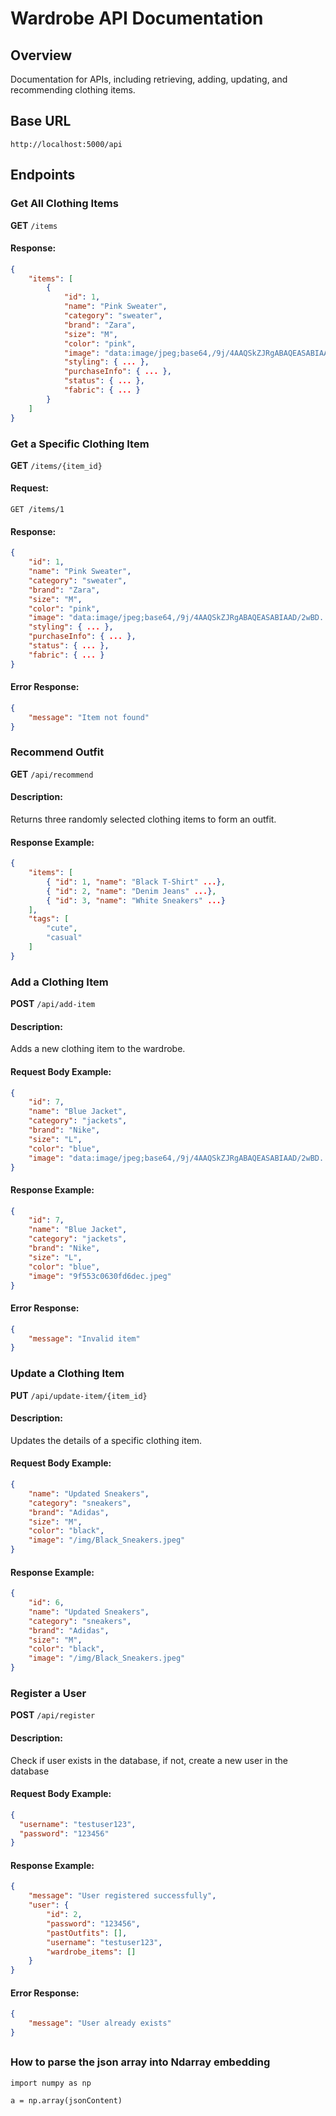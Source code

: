 # Wardrobe API Documentation

## Overview
Documentation for APIs, including retrieving, adding, updating, and recommending clothing items.

## Base URL
```
http://localhost:5000/api
```

## Endpoints

### Get All Clothing Items
**GET** `/items`

#### Response:
```json
{
    "items": [
        {
            "id": 1,
            "name": "Pink Sweater",
            "category": "sweater",
            "brand": "Zara",
            "size": "M",
            "color": "pink",
            "image": "data:image/jpeg;base64,/9j/4AAQSkZJRgABAQEASABIAAD/2wBD...",
            "styling": { ... },
            "purchaseInfo": { ... },
            "status": { ... },
            "fabric": { ... }
        }
    ]
}
```

### Get a Specific Clothing Item
**GET** `/items/{item_id}`

#### Request:
```
GET /items/1
```

#### Response:
```json
{
    "id": 1,
    "name": "Pink Sweater",
    "category": "sweater",
    "brand": "Zara",
    "size": "M",
    "color": "pink",
    "image": "data:image/jpeg;base64,/9j/4AAQSkZJRgABAQEASABIAAD/2wBD...",
    "styling": { ... },
    "purchaseInfo": { ... },
    "status": { ... },
    "fabric": { ... }
}
```

#### Error Response:
```json
{
    "message": "Item not found"
}
```

### Recommend Outfit
**GET** `/api/recommend`

#### Description:
Returns three randomly selected clothing items to form an outfit.

#### Response Example:
```json
{
    "items": [
        { "id": 1, "name": "Black T-Shirt" ...},
        { "id": 2, "name": "Denim Jeans" ...},
        { "id": 3, "name": "White Sneakers" ...}
    ],
    "tags": [
        "cute",
        "casual"
    ]
}
```

### Add a Clothing Item
**POST** `/api/add-item`

#### Description:
Adds a new clothing item to the wardrobe.

#### Request Body Example:
```json
{
    "id": 7,
    "name": "Blue Jacket",
    "category": "jackets",
    "brand": "Nike",
    "size": "L",
    "color": "blue",
    "image": "data:image/jpeg;base64,/9j/4AAQSkZJRgABAQEASABIAAD/2wBD..."
}
```

#### Response Example:
```json
{
    "id": 7,
    "name": "Blue Jacket",
    "category": "jackets",
    "brand": "Nike",
    "size": "L",
    "color": "blue",
    "image": "9f553c0630fd6dec.jpeg"
}
```

#### Error Response:
```json
{
    "message": "Invalid item"
}
```

### Update a Clothing Item
**PUT** `/api/update-item/{item_id}`

#### Description:
Updates the details of a specific clothing item.

#### Request Body Example:
```json
{
    "name": "Updated Sneakers",
    "category": "sneakers",
    "brand": "Adidas",
    "size": "M",
    "color": "black",
    "image": "/img/Black_Sneakers.jpeg"
}
```

#### Response Example:
```json
{
    "id": 6,
    "name": "Updated Sneakers",
    "category": "sneakers",
    "brand": "Adidas",
    "size": "M",
    "color": "black",
    "image": "/img/Black_Sneakers.jpeg"
}
```

### Register a User
**POST** `/api/register`

#### Description:
Check if user exists in the database, if not, create a new user in the database

#### Request Body Example:
```json
{
  "username": "testuser123",
  "password": "123456"
}
```

#### Response Example:
```json
{
    "message": "User registered successfully",
    "user": {
        "id": 2,
        "password": "123456",
        "pastOutfits": [],
        "username": "testuser123",
        "wardrobe_items": []
    }
}
```

#### Error Response:
```json
{
    "message": "User already exists"
}
```

##
### How to parse the json array into Ndarray embedding
```
import numpy as np

a = np.array(jsonContent)
```
